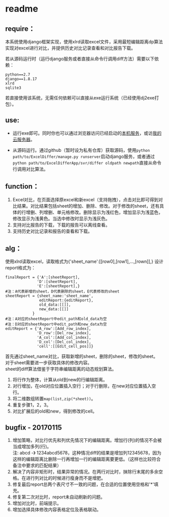# readme

## require：

本系统使用django框架实现，使用xlrd读取excel文件，采用最短编辑距离dp算法实现对excel进行对比，并提供历史对比记录查看和对比报告下载。  

若从源码运行时（运行django服务或者直接从命令行调用diff方法）需要以下依赖：  

    python==2.7
    django==1.8.17
    xlrd
    sqlite3

若直接使用该系统，无需任何依赖可以直接从exe运行系统（已经使用dj2exe打包）。  

## use:  

*  运行exe即可。同时你也可以通过浏览器访问已经启动的[本机服务](http://localhost:5423/)，或访[我的云服务器](http://www.zing.ac.cn:8888)。   

* 从源码运行。通过github（暂时设为私有仓库）获取源码，使用`python path/to/ExcelDiffer/manage.py runserver`启动django服务，或者通过`python path/to/ExcelDifferApp/svr/differ oldpath newpath`直接从命令行调用对比算法。  

## function：  

1. Excel对比，在页面选择原excel和新excel（支持拖拽），点击对比即可得到对比结果。对比结果包括sheet的增加、删除、修改。对于修改的sheet，还有具体的行增删、列增删、单元格修改。删除显示为浅红色，增加显示为浅蓝色，修改显示为浅黄色。当选中修改时显示为浅灰色。  
2. 支持对比报告的下载，下载的报告可以离线查看。  
3. 支持历史对比记录和报告的查看和下载。   

## alg：
使用xlrd读取excel，读取格式为{'sheet_name':[[row0],[row1],...,[rown]],}
设计report格式为：  


    finalReport = {'A':[sheetReport],
                  'D':[sheetReport],
                  'E':[sheetReport],}
    #注：A代表新增的sheet，D代表删除的sheet，E代表修改的sheet
    sheetReport = {sheet_name:'sheet_name',
                   editReport:{editReport},
                   old_data:[[]],
                   new_data:[[]]
                }
    #注：A对应的sheetReport中edit_path和old_data为空
    #注：D对应的sheetReport中edit_path和new_data为空
    editReport = {'A_row':[Add_row_index],
                  'D_row':[Del_row_index],
                  'A_col':[Add_col_index],
                  'D_col':[Del_col_index],
                  'cell':[[Edit_cell_pos]]}
                  
首先通过sheet_name对比，获取新增的sheet，删除的sheet，修改的sheet。    
对于sheet需要进一步获取具体的修改内容。    
sheet的diff算法借鉴于字符串编辑距离的动态规划算法。  

1. 将行作为整体，计算从old到new的行编辑距离。  
2. 对行增加，在old对应位置插入空行；对于行删除，在new对应位置插入空行。  
3. 将二维数组转置`map(list,zip(*sheet))`。  
4. 重复步骤1，2，3。  
5. 对比扩展后的old和new，得到修改的cell。  

## bugfix - 20170115
1. 增加策略，对比行优先和列优先情况下的编辑距离。增加行(列)的情况不会被当成增加多列(行)。  
注: abcd -》 1234abcd5678，这种情况diff的结果是增加列12345678，因为这样的编辑距离比删除一行再增加一行的编辑距离要更低。（这样也比较符合备注中要求的匹配结果）
2. 解决了内容非矩形时，结果异常的情况。在两行对比时，抹除行末尾的多余空格。在进行列对比的时候进行瘦身而不是增肥。
3. 修复最后report总两个表尺寸不一致的问题，在合适的位置使用空格和'*'填充。
3. 修复第二次对比时，report未自动刷新的问题。
4. 增加对比时，前端提示。
5. 增加选择具体修改内容表格定位及表格联动。
    
